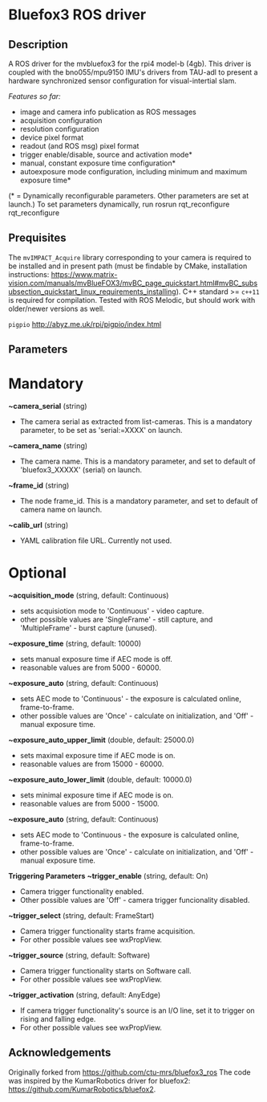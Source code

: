 # Bluefox3 ROS driver

## Description

A ROS driver for the mvbluefox3 for the rpi4 model-b (4gb). This driver is coupled with the bno055/mpu9150 IMU's drivers from TAU-adl to present a hardware synchronized sensor configuration for visual-intertial slam. 

*Features so far:*
* image and camera info publication as ROS messages
* acquisition configuration
* resolution configuration
* device pixel format
* readout (and ROS msg) pixel format
* trigger enable/disable, source and activation mode*
* manual, constant exposure time configuration*
* autoexposure mode configuration, including minimum and maximum exposure time*

(* = Dynamically reconfigurable parameters. Other parameters are set at launch.)
To set parameters dynamically, run rosrun rqt_reconfigure rqt_reconfigure

## Prequisites

The `mvIMPACT_Acquire` library corresponding to your camera is required to be installed and in present path (must be findable by CMake, installation instructions: https://www.matrix-vision.com/manuals/mvBlueFOX3/mvBC_page_quickstart.html#mvBC_subsubsection_quickstart_linux_requirements_installing).
C++ standard >= `c++11` is required for compilation.
Tested with ROS Melodic, but should work with older/newer versions as well.

`pigpio` http://abyz.me.uk/rpi/pigpio/index.html

## Parameters
# Mandatory
**~camera_serial** (string)
* The camera serial as extracted from list-cameras. This is a mandatory parameter, to be set as 'serial:=XXXX' on launch.

**~camera_name** (string)
* The camera name. This is a mandatory parameter, and set to default of 'bluefox3_XXXXX' (serial) on launch.

**~frame_id** (string)
* The node frame_id. This is a mandatory parameter, and set to default of camera name on launch.

**~calib_url** (string)
* YAML calibration file URL. Currently not used.

# Optional
**~acquisition_mode** (string, default: Continuous)
* sets acquisiotion mode to 'Continuous' - video capture.
* other possible values are 'SingleFrame' - still capture, and 'MultipleFrame' - burst capture (unused).

**~exposure_time** (string, default: 10000)
* sets manual exposure time if AEC mode is off.
* reasonable values are from 5000 - 60000.

**~exposure_auto** (string, default: Continuous)
* sets AEC mode to 'Continuous' - the exposure is calculated online, frame-to-frame.
* other possible values are 'Once' - calculate on initialization, and 'Off' - manual exposure time.

**~exposure_auto_upper_limit** (double, default: 25000.0)
* sets maximal exposure time if AEC mode is on.
* reasonable values are from 15000 - 60000.

**~exposure_auto_lower_limit** (double, default: 10000.0)
* sets minimal exposure time if AEC mode is on.
* reasonable values are from 5000 - 15000.

**~exposure_auto** (string, default: Continuous)
* sets AEC mode to 'Continuous - the exposure is calculated online, frame-to-frame.
* other possible values are 'Once' - calculate on initialization, and 'Off' - manual exposure time.

**Triggering Parameters**
**~trigger_enable** (string, default: On)
* Camera trigger functionality enabled.
* Other possible values are 'Off' - camera trigger funcionality disabled.

**~trigger_select** (string, default: FrameStart)
* Camera trigger functionality starts frame acquisition.
* For other possible values see wxPropView.

**~trigger_source** (string, default: Software)
* Camera trigger functionality starts on Software call.
* For other possible values see wxPropView.

**~trigger_activation** (string, default: AnyEdge)
* If camera trigger functionality's source is an I/O line, set it to trigger on rising and falling edge.
* For other possible values see wxPropView.

## Acknowledgements
Originally forked from https://github.com/ctu-mrs/bluefox3_ros
The code was inspired by the KumarRobotics driver for bluefox2: https://github.com/KumarRobotics/bluefox2.

